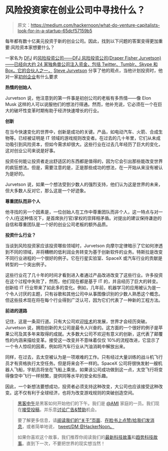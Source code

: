 # 风险投资家在创业公司中寻找什么？

> 原文：<https://medium.com/hackernoon/what-do-venture-capitalists-look-for-in-a-startup-65dcf57159b5>

每年都有数十亿美元投资于新的创业公司。因此，找到以下问题的答案变得更加重要:风险资本家想要什么？

一家名为 [DFJ](https://medium.com/u/4cd69d7151aa?source=post_page-----65dcf57159b5--------------------------------) 的[风险投资公司——DFJ 风险投资公司(Draper Fisher Jurvetson)——已经向大约 24 家独角兽公司注入资金，包括 Twitter、Tumblr、Skype 和 Box。它的合伙人之一，](https://hackernoon.com/tagged/venture-capital) [Steve Jurvetson](https://medium.com/u/bdc3847b3a62?source=post_page-----65dcf57159b5--------------------------------) 分享了他的观点，当他计划投资时，他对一家[初创企业](https://hackernoon.com/tagged/startup)有什么要求

**热情的创始人**

Jurvetson 说，他注意到的第一件事是初创公司的老板有多热情——像 Elon Musk 这样的人可以说服他们的想法行得通。然而，他补充说，它必须在一个在巨大的破坏性变革时期有助于经济快速增长的行业。

**创新**

在当今快速变化的世界中，创新是成功的关键。产品，如电动汽车、火箭、合成生物等。已经被证明是 IT 领域的游戏规则改变者。在过去的几十年里，它们从未成功吸引到风险资本，但如今需求却很大。这些行业在过去几年经历了巨大的变化，这对创业公司来说是好事。

投资任何能让投资者走出舒适区的东西都是值得的，因为它会引出那些能改变世界的疯狂想法。但是，需要注意的是，正是那些成功的想法，在一开始从来没有被认为是好的。

Jurvetson 说，如果一个想法受到少数人的强烈支持，他们认为这是世界的未来，但大多数人反对它，那么这是一个好迹象。

**尊重团队而非个人**

他寻找的另一个因素是，一位创始人在工作中尊重团队而非个人，这一特点与对一个人(在这种情况下，是首席执行官)掌权的崇拜相矛盾。对提出的建议保持谦逊的自信和尊重团队是一个好的创业公司老板的额外品质。

**投资什么行业？**

当谈到风险投资家应该投资哪些领域时，Jurvetson 向摩尔定律暗示了它如何渗透到不同的领域，并将糟糕的低利润业务转变为基于创新软件的业务。特斯拉是改变不同行业进程的一个很好的例子。它在行星实验室、SpaceX 或汽车行业的贡献是转型的一个突出例子。

这些行业花了几十年的时间才看到进入者通过产品改进改变了这些行业。许多投资在这个过程中失败了，然而，他们现在都是基于 IT 的，并且经历了巨大的转变。创新给 IT 行业带来了如此多的变化。例如，几年前，机器学习的应用被认为是一个令人讨厌的主题，只有谷歌和其他公司中从事图像识别的少数人熟悉这个概念。但这些技术现在将在每个行业得到广泛认可，因为它们代表了一种新的工程方法。

**前进的道路**

记住，这是一条双行道。只有大公司欢迎[技术](https://hackernoon.com/tagged/technology)的发展，世界才会经历突破。Jurvetson 说，拥抱创新的大公司是最令人兴奋的。这方面的一个很好的例子是苹果公司及其多年来取得的成就。大多数大公司不欢迎有意义的创新，这代表了颠覆性的内涵来描绘变革。接受这一改变并不意味着仅仅 10%的流程改进，它显示了一个令人惊叹的因素，例如将汽车行业从汽油消耗中解放出来。

同样，在过去，去太空被认为是一项艰难的工作。只有经过大量训练的战斗机飞行员才有资格执行太空任务。但是将来会不一样的。SpaceX 公司将很快发射一艘机器人飞船，宇航员将坐在飞船上乘坐。如果该公司成功做到这一点，太空飞行将变得像空中飞行一样频繁，提供同等水平的安全和乐趣。

因此，一个新想法要想成功，投资者必须支持这种改变，大公司也应该接受这种改变。这不仅有利于全球经济，也将为改变游戏规则的突破创造空间。

> [黑客中午](http://bit.ly/Hackernoon)是黑客如何开始他们的下午。我们是 [@AMI](http://bit.ly/atAMIatAMI) 家庭的一员。我们现在[接受投稿](http://bit.ly/hackernoonsubmission)，并乐意[讨论广告&赞助](mailto:partners@amipublications.com)机会。
> 
> 要了解更多信息，请[阅读我们的“关于”页面](https://goo.gl/4ofytp)、[在脸书上点赞/给我们发消息](http://bit.ly/HackernoonFB)，或者简单地说， [tweet/DM @HackerNoon。](https://goo.gl/k7XYbx)
> 
> 如果你喜欢这个故事，我们推荐你阅读我们的[最新科技故事](http://bit.ly/hackernoonlatestt)和[趋势科技故事](https://hackernoon.com/trending)。直到下一次，不要把世界的现实想当然！